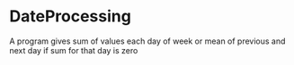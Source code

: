 # DateProcessing
A program gives sum of values each day of week or mean of previous and next day if sum for that day is zero
